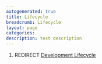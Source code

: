 ```yaml
---
autogenerated: true
title: Lifecycle
breadcrumb: Lifecycle
layout: page
categories: 
description: test description
---
```


1.  REDIRECT [Development Lifecycle](Development_Lifecycle)
